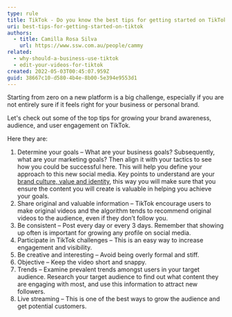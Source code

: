 ```yaml
---
type: rule
title: TikTok - Do you know the best tips for getting started on TikTok?
uri: best-tips-for-getting-started-on-tiktok
authors:
  - title: Camilla Rosa Silva
    url: https://www.ssw.com.au/people/cammy
related:
  - why-should-a-business-use-tiktok
  - edit-your-videos-for-tiktok
created: 2022-05-03T00:45:07.959Z
guid: 38667c10-d580-4b4e-8b00-5e394e9553d1
---
```

Starting from zero on a new platform is a big challenge, especially if you are not entirely sure if it feels right for your business or personal brand.

Let's check out some of the top tips for growing your brand awareness, audience, and user engagement on TikTok.

<!--endintro-->

Here they are:

1. Determine your goals – What are your business goals? Subsequently, what are your marketing goals? Then align it with your tactics to see how you could be successful here. This will help you define your approach to this new social media. Key points to understand are your [brand culture, value and identity](https://www.businessnewsdaily.com/12020-tiktok-business-features.html), this way you will make sure that you ensure the content you will create is valuable in helping you achieve your goals.
2. Share original and valuable information – TikTok encourage users to make original videos and the algorithm tends to recommend original videos to the audience, even if they don’t follow you​.
3. Be consistent – Post every day or every 3 days​. Remember that showing up often is important for growing any profile on social media.
4. Participate in TikTok challenges – This is an easy way to increase engagement and visibility.
5. Be creative and interesting – Avoid being overly formal and stiff.
6. Objective – Keep the video short and snappy.
7. Trends – Examine prevalent trends amongst users in your target audience​. Research your target audience to find out what content they are engaging with most, and use this information to attract new followers.
8. Live streaming – This is one of the best ways to grow the audience and get potential customers.